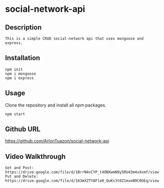 # social-network-api

## Description
    This is a simple CRUD social-network api that uses mongoose and express. 

## Installation
    npm init
    npm i mongoose
    npm i express

## Usage
   Clone the repository and install all npm packages.
    
    npm start
   

## Github URL
   https://github.com/ArlonTuazon/social-network-api

  
## Video Walkthrough
    Get and Post:    https://drive.google.com/file/d/1BrrN4vCYP_t4ONXwmN9y5RU43m4xXvmf/view
    Put and Delete:  https://drive.google.com/file/d/163mXZTY8Fle0_QuKs3t0Z1mxeN9C0OEq/view

